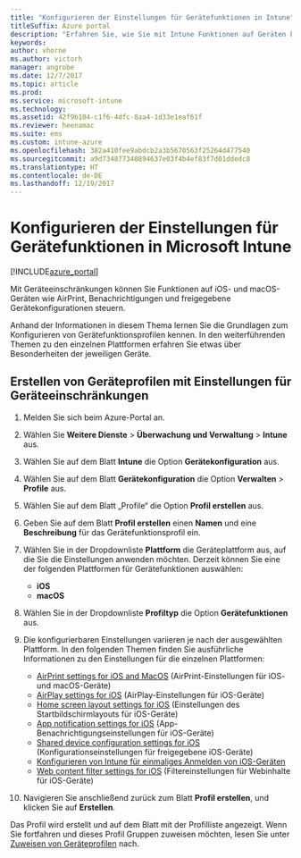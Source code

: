 ```yaml
---
title: "Konfigurieren der Einstellungen für Gerätefunktionen in Intune"
titleSuffix: Azure portal
description: "Erfahren Sie, wie Sie mit Intune Funktionen auf Geräten konfigurieren, die Sie verwalten.\""
keywords: 
author: vhorne
ms.author: victorh
manager: angrobe
ms.date: 12/7/2017
ms.topic: article
ms.prod: 
ms.service: microsoft-intune
ms.technology: 
ms.assetid: 42f9b104-c1f6-4dfc-8aa4-1d33e1eaf61f
ms.reviewer: heenamac
ms.suite: ems
ms.custom: intune-azure
ms.openlocfilehash: 382a410fee9abdcb2a3b5670563f25264d477540
ms.sourcegitcommit: a9d734877340894637e03f4b4ef83f7d01ddedc8
ms.translationtype: HT
ms.contentlocale: de-DE
ms.lasthandoff: 12/19/2017
---
```

# <a name="how-to-configure-device-feature-settings-in-microsoft-intune"></a>Konfigurieren der Einstellungen für Gerätefunktionen in Microsoft Intune

[!INCLUDE[azure_portal](./includes/azure_portal.md)]

Mit Geräteeinschränkungen können Sie Funktionen auf iOS- und macOS-Geräten wie AirPrint, Benachrichtigungen und freigegebene Gerätekonfigurationen steuern.

Anhand der Informationen in diesem Thema lernen Sie die Grundlagen zum Konfigurieren von Gerätefunktionsprofilen kennen. In den weiterführenden Themen zu den einzelnen Plattformen erfahren Sie etwas über Besonderheiten der jeweiligen Geräte.

## <a name="create-a-device-profile-containing-device-restriction-settings"></a>Erstellen von Geräteprofilen mit Einstellungen für Geräteeinschränkungen

1. Melden Sie sich beim Azure-Portal an.
2. Wählen Sie **Weitere Dienste** > **Überwachung und Verwaltung** > **Intune** aus.
3. Wählen Sie auf dem Blatt **Intune** die Option **Gerätekonfiguration** aus.
2. Wählen Sie auf dem Blatt **Gerätekonfiguration** die Option **Verwalten** > **Profile** aus.
3. Wählen Sie auf dem Blatt „Profile“ die Option **Profil erstellen** aus.
4. Geben Sie auf dem Blatt **Profil erstellen** einen **Namen** und eine **Beschreibung** für das Gerätefunktionsprofil ein.
5. Wählen Sie in der Dropdownliste **Plattform** die Geräteplattform aus, auf die Sie die Einstellungen anwenden möchten. Derzeit können Sie eine der folgenden Plattformen für Gerätefunktionen auswählen:
    - **iOS**
    - **macOS**
6. Wählen Sie in der Dropdownliste **Profiltyp** die Option **Gerätefunktionen** aus. 
7. Die konfigurierbaren Einstellungen variieren je nach der ausgewählten Plattform. In den folgenden Themen finden Sie ausführliche Informationen zu den Einstellungen für die einzelnen Plattformen:
    - [AirPrint settings for iOS and MacOS](air-print-settings-ios-macos.md) (AirPrint-Einstellungen für iOS- und macOS-Geräte)
    - [AirPlay settings for iOS](airplay-settings-ios.md) (AirPlay-Einstellungen für iOS-Geräte)
    - [Home screen layout settings for iOS](home-screen-settings-ios.md) (Einstellungen des Startbildschirmlayouts für iOS-Geräte)
    - [App notification settings for iOS](app-notification-settings-ios.md) (App-Benachrichtigungseinstellungen für iOS-Geräte)
    - [Shared device configuration settings for iOS](shared-device-settings-ios.md) (Konfigurationseinstellungen für freigegebene iOS-Geräte)
    - [Konfigurieren von Intune für einmaliges Anmelden von iOS-Geräten](sso-ios.md)
    - [Web content filter settings for iOS](web-content-filter-settings-ios.md) (Filtereinstellungen für Webinhalte für iOS-Geräte)

8. Navigieren Sie anschließend zurück zum Blatt **Profil erstellen**, und klicken Sie auf **Erstellen**.

Das Profil wird erstellt und auf dem Blatt mit der Profilliste angezeigt.
Wenn Sie fortfahren und dieses Profil Gruppen zuweisen möchten, lesen Sie unter [Zuweisen von Geräteprofilen](device-profile-assign.md) nach.



